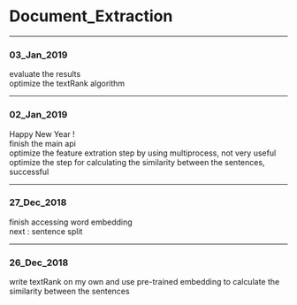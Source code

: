 # Document_Extraction

------------
### 03_Jan_2019

evaluate the results  
optimize the textRank algorithm  

------------
### 02_Jan_2019

Happy New Year !  
finish the main api  
optimize the feature extration step by using multiprocess, not very useful  
optimize the step for calculating the similarity between the sentences, successful  

------------
### 27_Dec_2018

finish accessing word embedding   
next : sentence split 

------------
### 26_Dec_2018

write textRank on my own and use pre-trained embedding to calculate the similarity between the sentences